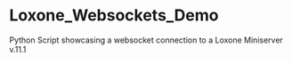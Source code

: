# Loxone_Websockets_Demo
 Python Script showcasing a websocket connection to a Loxone Miniserver v.11.1
